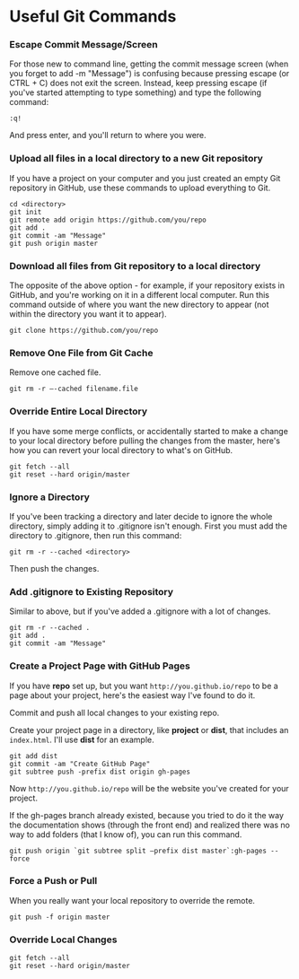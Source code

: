 # Useful Git Commands

### Escape Commit Message/Screen

For those new to command line, getting the commit message screen (when you forget to add -m "Message") is confusing because pressing escape (or CTRL + C) does not exit the screen. Instead, keep pressing escape (if you've started attempting to type something) and type the following command:

    :q!

And press enter, and you'll return to where you were.

### Upload all files in a local directory to a new Git repository

If you have a project on your computer and you just created an empty Git repository in GitHub, use these commands to upload everything to Git.

    cd <directory>
    git init
    git remote add origin https://github.com/you/repo
    git add .
    git commit -am "Message"
    git push origin master

### Download all files from Git repository to a local directory

The opposite of the above option - for example, if your repository exists in GitHub, and you're working on it in a different local computer. Run this command outside of where you want the new directory to appear (not within the directory you want it to appear).

    git clone https://github.com/you/repo

### Remove One File from Git Cache

Remove one cached file.

    git rm -r —-cached filename.file

### Override Entire Local Directory

If you have some merge conflicts, or accidentally started to make a change to your local directory before pulling the changes from the master, here's how you can revert your local directory to what's on GitHub.

    git fetch --all
    git reset --hard origin/master

### Ignore a Directory

If you've been tracking a directory and later decide to ignore the whole directory, simply adding it to .gitignore isn't enough. First you must add the directory to .gitignore, then run this command:

    git rm -r --cached <directory>

Then push the changes.

### Add .gitignore to Existing Repository

Similar to above, but if you've added a .gitignore with a lot of changes.

    git rm -r --cached .
    git add .
    git commit -am "Message"

### Create a Project Page with GitHub Pages

If you have **repo** set up, but you want `http://you.github.io/repo` to be a page about your project, here's the easiest way I've found to do it.

Commit and push all local changes to your existing repo.

Create your project page in a directory, like **project** or **dist**, that includes an `index.html`. I'll use **dist** for an example.

    git add dist
    git commit -am "Create GitHub Page"
    git subtree push -prefix dist origin gh-pages

Now `http://you.github.io/repo` will be the website you've created for your project. 

If the gh-pages branch already existed, because you tried to do it the way the documentation shows (through the front end) and realized there was no way to add folders (that I know of), you can run this command.

    git push origin `git subtree split —prefix dist master`:gh-pages --force

### Force a Push or Pull

When you really want your local repository to override the remote.

    git push -f origin master
    
### Override Local Changes

    git fetch --all
    git reset --hard origin/master

